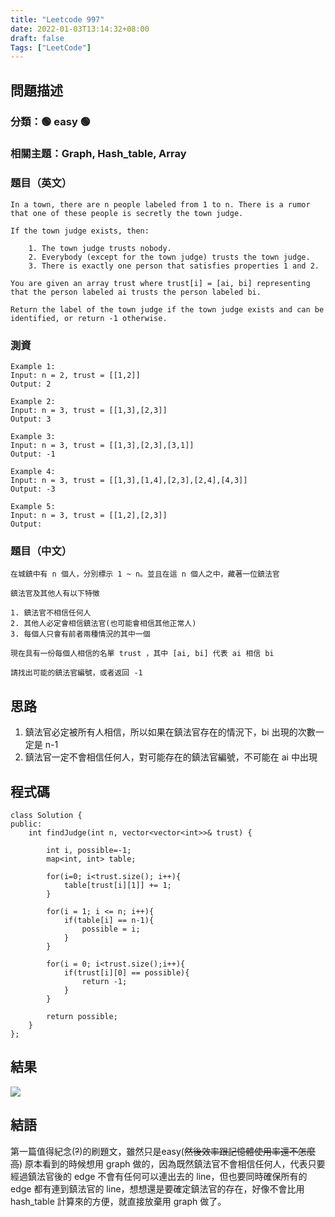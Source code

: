 ```yaml
---
title: "Leetcode 997"
date: 2022-01-03T13:14:32+08:00
draft: false
Tags: ["LeetCode"]
---
```


## 問題描述

### 分類：🟢 easy 🟢
### 相關主題：Graph, Hash_table, Array

### 題目（英文）
```
In a town, there are n people labeled from 1 to n. There is a rumor that one of these people is secretly the town judge.

If the town judge exists, then:

    1. The town judge trusts nobody.
    2. Everybody (except for the town judge) trusts the town judge.
    3. There is exactly one person that satisfies properties 1 and 2.

You are given an array trust where trust[i] = [ai, bi] representing that the person labeled ai trusts the person labeled bi.

Return the label of the town judge if the town judge exists and can be identified, or return -1 otherwise.
```

### 測資

```
Example 1:
Input: n = 2, trust = [[1,2]]
Output: 2

Example 2:
Input: n = 3, trust = [[1,3],[2,3]]
Output: 3

Example 3:
Input: n = 3, trust = [[1,3],[2,3],[3,1]]
Output: -1

Example 4:
Input: n = 3, trust = [[1,3],[1,4],[2,3],[2,4],[4,3]]
Output: -3

Example 5:
Input: n = 3, trust = [[1,2],[2,3]]
Output: 

```

### 題目（中文）

```
在城鎮中有 n 個人，分別標示 1 ~ n。並且在這 n 個人之中，藏著一位鎮法官

鎮法官及其他人有以下特徵

1. 鎮法官不相信任何人
2. 其他人必定會相信鎮法官(也可能會相信其他正常人)
3. 每個人只會有前者兩種情況的其中一個

現在具有一份每個人相信的名單 trust ，其中 [ai, bi] 代表 ai 相信 bi

請找出可能的鎮法官編號，或者返回 -1
```

## 思路

1. 鎮法官必定被所有人相信，所以如果在鎮法官存在的情況下，bi 出現的次數一定是 n-1
2. 鎮法官一定不會相信任何人，對可能存在的鎮法官編號，不可能在 ai 中出現


## 程式碼

```
class Solution {
public:
    int findJudge(int n, vector<vector<int>>& trust) {
        
        int i, possible=-1;
        map<int, int> table;
        
        for(i=0; i<trust.size(); i++){
            table[trust[i][1]] += 1;
        }
        
        for(i = 1; i <= n; i++){
            if(table[i] == n-1){
                possible = i;
            }
        }
        
        for(i = 0; i<trust.size();i++){
            if(trust[i][0] == possible){
                return -1;
            }
        }
        
        return possible;
    }
};
```

## 結果

![](https://i.imgur.com/LwjDxGm.png)

## 結語
第一篇值得紀念(~~?~~)的刷題文，雖然只是easy(~~然後效率跟記憶體使用率還不怎麼高~~)
原本看到的時候想用 graph 做的，因為既然鎮法官不會相信任何人，代表只要經過鎮法官後的 edge 不會有任何可以連出去的 line，但也要同時確保所有的 edge 都有連到鎮法官的 line，想想還是要確定鎮法官的存在，好像不會比用 hash_table 計算來的方便，就直接放棄用 graph 做了。